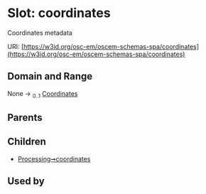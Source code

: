 
# Slot: coordinates

Coordinates metadata

URI: [https://w3id.org/osc-em/oscem-schemas-spa/coordinates](https://w3id.org/osc-em/oscem-schemas-spa/coordinates)


## Domain and Range

None &#8594;  <sub>0..1</sub> [Coordinates](Coordinates.md)

## Parents


## Children

 *  [Processing➞coordinates](Processing_coordinates.md)

## Used by

